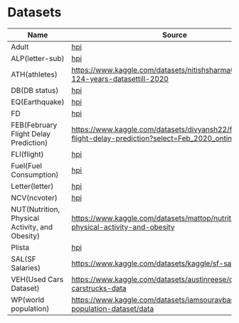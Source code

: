# Datasets

|  Name  |  Source  |  Columns  |  Rows  |
|  ----  | ----  |  ----  | ----  |
|  Adult  | [hpi](https://hpi.de/naumann/projects/repeatability/data-profiling/fds.html)  |  14  |  50k  |
|  ALP(letter-sub)  |  [hpi](https://hpi.de/naumann/projects/repeatability/data-profiling/fds.html)  |  17  |  20k  |
|  ATH(athletes)  |  https://www.kaggle.com/datasets/nitishsharma01/olympics-124-years-datasettill-2020  |  11  |  20k  |
|  DB(DB status)  |  [hpi](https://hpi.de/naumann/projects/repeatability/data-profiling/fds.html)  |  30  |  250k  |
|  EQ(Earthquake)  |  [hpi](https://www.kaggle.com/datasets/farazrahman/earthquake)  |  12  |  500k  |
|  FD  |  [hpi](https://hpi.de/naumann/projects/repeatability/data-profiling/fds.html)  |  15  |  250k  |
|  FEB(February Flight Delay Prediction)  |  https://www.kaggle.com/datasets/divyansh22/february-flight-delay-prediction?select=Feb_2020_ontime.csv  |  15  |  500k  |
|  FLI(flight)  |  [hpi](https://hpi.de/naumann/projects/repeatability/data-profiling/fds.html)  |  17  |  500k  |
|  Fuel(Fuel Consumption)  |  [hpi](https://www.kaggle.com/datasets/ahmettyilmazz/fuel-consumption)  |  6  |  22k  |
|  Letter(letter)  |  [hpi](https://hpi.de/naumann/projects/repeatability/data-profiling/fds.html)  |  17  |  20k  |
|  NCV(ncvoter)  |  [hpi](https://hpi.de/naumann/projects/repeatability/data-profiling/fds.html)  |  9  |  500k  |
|  NUT(Nutrition, Physical Activity, and Obesity)  |  https://www.kaggle.com/datasets/mattop/nutrition-physical-activity-and-obesity  |  15  |  80k  |
|  Plista  |  [hpi](https://hpi.de/naumann/projects/repeatability/data-profiling/fds.html)  |  35  |  1k  |
|  SAL(SF Salaries)  |  https://www.kaggle.com/datasets/kaggle/sf-salaries  |  9  |  150k  |
|  VEH(Used Cars Dataset)  |  https://www.kaggle.com/datasets/austinreese/craigslist-carstrucks-data  |  16  |  30k  |
|  WP(world population)  |  https://www.kaggle.com/datasets/iamsouravbanerjee/world-population-dataset/data  |  7  |  20k  |